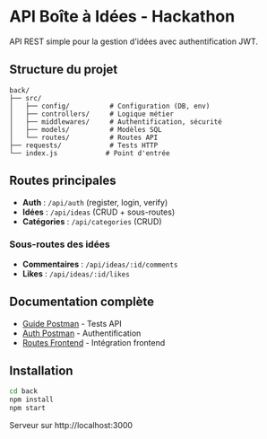 # API Boîte à Idées - Hackathon

API REST simple pour la gestion d'idées avec authentification JWT.

## Structure du projet

```
back/
├── src/
│   ├── config/          # Configuration (DB, env)
│   ├── controllers/     # Logique métier
│   ├── middlewares/     # Authentification, sécurité
│   ├── models/          # Modèles SQL
│   └── routes/          # Routes API
├── requests/            # Tests HTTP
└── index.js            # Point d'entrée
```

## Routes principales

- **Auth** : `/api/auth` (register, login, verify)
- **Idées** : `/api/ideas` (CRUD + sous-routes)
- **Catégories** : `/api/categories` (CRUD)

### Sous-routes des idées
- **Commentaires** : `/api/ideas/:id/comments`
- **Likes** : `/api/ideas/:id/likes`

## Documentation complète

- [Guide Postman](back/GUIDE_POSTMAN.md) - Tests API
- [Auth Postman](back/AUTH_POSTMAN_GUIDE.md) - Authentification
- [Routes Frontend](back/ROUTES_FRONTEND.md) - Intégration frontend

## Installation

```bash
cd back
npm install
npm start
```

Serveur sur http://localhost:3000